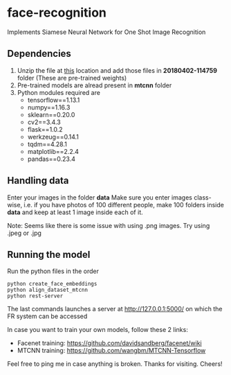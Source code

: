 # face-recognition
Implements Siamese Neural Network for One Shot Image Recognition

## Dependencies
1. Unzip the file at [this](https://drive.google.com/file/d/1Uiw4CZk1unSKW6GH2BFoGd9lRrKVaQT3/view?usp=sharing) location and add those files in **20180402-114759** folder (These are pre-trained weights)
2. Pre-trained models are alread present in **mtcnn** folder
3. Python modules required are
   - tensorflow==1.13.1
   - numpy==1.16.3
   - sklearn==0.20.0
   - cv2==3.4.3
   - flask==1.0.2
   - werkzeug==0.14.1
   - tqdm==4.28.1
   - matplotlib==2.2.4
   - pandas==0.23.4

## Handling data
Enter your images in the folder **data**
Make sure you enter images class-wise, i.e. if you have photos of 100 different people, make 100 folders inside **data** and keep at least 1 image inside each of it.

Note: Seems like there is some issue with using .png images. Try using .jpeg or .jpg 

## Running the model

Run the python files in the order
```
python create_face_embeddings
python align_dataset_mtcnn
python rest-server
```

The last commands launches a server at http://127.0.0.1:5000/ on which the FR system can be accessed

In case you want to train your own models, follow these 2 links:


* Facenet training: https://github.com/davidsandberg/facenet/wiki
* MTCNN training: https://github.com/wangbm/MTCNN-Tensorflow

Feel free to ping me in case anything is broken. Thanks for visiting. Cheers!
